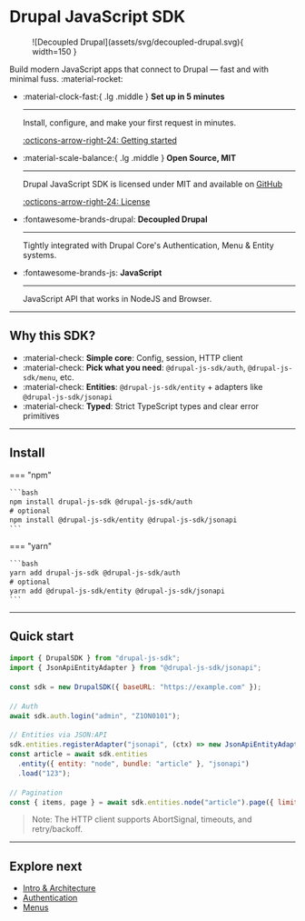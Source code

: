 # Drupal JavaScript SDK

<figure markdown="1">
![Decoupled Drupal](assets/svg/decoupled-drupal.svg){ width=150 }
</figure>

Build modern JavaScript apps that connect to Drupal — fast and with minimal fuss. :material-rocket:

<div class="grid cards" markdown>

- :material-clock-fast:{ .lg .middle } **Set up in 5 minutes**

  ***

  Install, configure, and make your first request in minutes.

  [:octicons-arrow-right-24: Getting started](guide/getting-started.md)

- :material-scale-balance:{ .lg .middle } **Open Source, MIT**

  ***

  Drupal JavaScript SDK is licensed under MIT and available on [GitHub](https://github.com/d34dman/drupal-js-sdk/blob/main/LICENSE)

  [:octicons-arrow-right-24: License](https://github.com/d34dman/drupal-js-sdk/blob/main/LICENSE)

- :fontawesome-brands-drupal: **Decoupled Drupal**

  ***

  Tightly integrated with Drupal Core's Authentication, Menu & Entity systems.

- :fontawesome-brands-js: **JavaScript**

  ***

  JavaScript API that works in NodeJS and Browser.

</div>

---

## Why this SDK?

- :material-check: **Simple core**: Config, session, HTTP client
- :material-check: **Pick what you need**: `@drupal-js-sdk/auth`, `@drupal-js-sdk/menu`, etc.
- :material-check: **Entities**: `@drupal-js-sdk/entity` + adapters like `@drupal-js-sdk/jsonapi`
- :material-check: **Typed**: Strict TypeScript types and clear error primitives

---

## Install

=== "npm"

    ```bash
    npm install drupal-js-sdk @drupal-js-sdk/auth
    # optional
    npm install @drupal-js-sdk/entity @drupal-js-sdk/jsonapi
    ```

=== "yarn"

    ```bash
    yarn add drupal-js-sdk @drupal-js-sdk/auth
    # optional
    yarn add @drupal-js-sdk/entity @drupal-js-sdk/jsonapi
    ```

---

## Quick start

```js
import { DrupalSDK } from "drupal-js-sdk";
import { JsonApiEntityAdapter } from "@drupal-js-sdk/jsonapi";

const sdk = new DrupalSDK({ baseURL: "https://example.com" });

// Auth
await sdk.auth.login("admin", "Z1ON0101");

// Entities via JSON:API
sdk.entities.registerAdapter("jsonapi", (ctx) => new JsonApiEntityAdapter(ctx));
const article = await sdk.entities
  .entity({ entity: "node", bundle: "article" }, "jsonapi")
  .load("123");

// Pagination
const { items, page } = await sdk.entities.node("article").page({ limit: 5 }).listPage();
```

> Note: The HTTP client supports AbortSignal, timeouts, and retry/backoff.

---

## Explore next

- [Intro & Architecture](guide/introduction.md)
- [Authentication](guide/authentication.md)
- [Menus](guide/menu.md)
